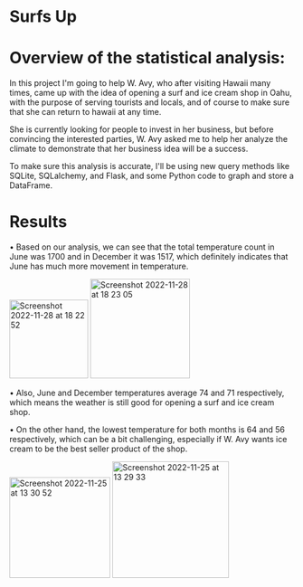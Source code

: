 # Surfs Up

#	Overview of the statistical analysis:

In this project I'm going to help W. Avy, who after visiting Hawaii many times, came up with the idea of opening a surf and ice cream shop in Oahu, with the purpose of serving tourists and locals, and of course to make sure that she can return to hawaii at any time.

She is currently looking for people to invest in her business, but before convincing the interested parties, W. Avy asked me to help her analyze the climate to demonstrate that her business idea will be a success.

To make sure this analysis is accurate, I'll be using new query methods like SQLite, SQLalchemy, and Flask, and some Python code to graph and store a DataFrame.

# Results

• Based on our analysis, we can see that the total temperature count in June was 1700 and in December it was 1517, which definitely indicates that June has much more movement in temperature.

<img width="139" alt="Screenshot 2022-11-28 at 18 22 52" src="https://user-images.githubusercontent.com/112814924/204342008-c4fbe699-01d4-41cc-a4ec-c97aa25a4553.png">

<img width="176" alt="Screenshot 2022-11-28 at 18 23 05" src="https://user-images.githubusercontent.com/112814924/204342023-a7c657d2-7a9b-48bf-91fc-ec122183dbdc.png">

• Also, June and December temperatures average 74 and 71 respectively, which means the weather is still good for opening a surf and ice cream shop.

• On the other hand, the lowest temperature for both months is 64 and 56 respectively, which can be a bit challenging, especially if W. Avy wants ice cream to be the best seller product of the shop.

<img width="178" alt="Screenshot 2022-11-25 at 13 30 52" src="https://user-images.githubusercontent.com/112814924/204342152-fa32b72a-b359-4cc6-b6c2-d61f09e084a1.png">

<img width="206" alt="Screenshot 2022-11-25 at 13 29 33" src="https://user-images.githubusercontent.com/112814924/204342162-8a84696f-f1e6-4cf7-a0cd-9514f25f02ac.png">
